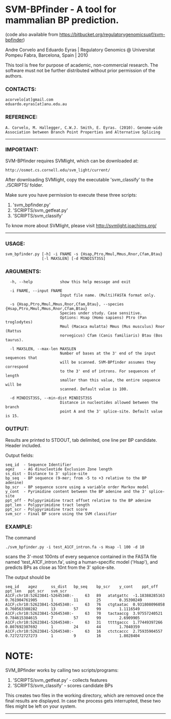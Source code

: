 # SVM-BPfinder  - A tool for mammalian BP prediction. 

(code also available from https://bitbucket.org/regulatorygenomicsupf/svm-bpfinder)

Andre Corvelo and Eduardo Eyras | Regulatory Genomics @ Universitat Pompeu Fabra, Barcelona, Spain | 2010 

This tool is free for purpose of academic, non-commercial research. The software must not be further distributed without prior permission of the authors.

### CONTACTS:
``` 
acorvelo[at]gmail.com
eduardo.eyras[at]anu.edu.au
```
   
### REFERENCE:
```
A. Corvelo, M. Hallegger, C.W.J. Smith, E. Eyras. (2010). Genome-wide Association between Branch Point Properties and Alternative Splicing
```
------------------------------------------


### IMPORTANT:

SVM-BPfinder requires SVMlight, which can be downloaded at:
```
http://osmot.cs.cornell.edu/svm_light/current/
```

After downloading SVMlight, copy the executable 'svm_classify' to the ./SCRIPTS/ folder.

Make sure you have permission to execute these three scripts:
1) 'svm_bpfinder.py'
2) 'SCRIPTS/svm_getfeat.py'
3) 'SCRIPTS/svm_classify'  

To know more about SVMlight, please visit http://svmlight.joachims.org/

------------------------------------------

### USAGE:
```
svm_bpfinder.py [-h] -i FNAME -s {Hsap,Ptro,Mmul,Mmus,Rnor,Cfam,Btau}
                [-l MAXSLEN] [-d MINDIST3SS]
```

### ARGUMENTS:
```
  -h, --help            show this help message and exit

  -i FNAME, --input FNAME
                        Input file name. (Multi)FASTA format only.

  -s {Hsap,Ptro,Mmul,Mmus,Rnor,Cfam,Btau}, --species {Hsap,Ptro,Mmul,Mmus,Rnor,Cfam,Btau}
                        Species under study. Case sensitive.
                        Options: Hsap (Homo sapiens) Ptro (Pan troglodytes)
                        Mmul (Macaca mulatta) Mmus (Mus musculus) Rnor (Rattus
                        norvegicus) Cfam (Canis familiaris) Btau (Bos taurus).

  -l MAXSLEN, --max-len MAXSLEN
                        Number of bases at the 3' end of the input sequences that
                        will be scanned. SVM-BPfinder assumes they correspond
                        to the 3' end of introns. For sequences of length
                        smaller than this value, the entire sequence will be
                        scanned. Default value is 100.

  -d MINDIST3SS, --min-dist MINDIST3SS
                        Distance in nucleotides allowed between the branch
                        point A and the 3' splice-site. Default value is 15.

```

### OUTPUT:

Results are printed to STDOUT, tab delimited, one line per BP candidate. Header included.

Output fields:
```
seq_id  - Sequence Identifier
agez    - AG dinucleotide Exclusion Zone length
ss_dist - Distance to 3' splice-site
bp_seq  - BP sequence (9-mer; from -5 to +3 relative to the BP adenine)
bp_scr  - BP sequence score using a variable order Markov model
y_cont  - Pyrimidine content between the BP adenine and the 3' splice-site
ppt_off - Polypyrimidine tract offset relative to the BP adenine
ppt_len - Polypyrimidine tract length
ppt_scr - Polypyrimidine tract score
svm_scr - Final BP score using the SVM classifier
```
    
### EXAMPLE:

The command

``` 
./svm_bpfinder.py -i test_A1CF_intron.fa -s Hsap -l 100 -d 10
```

scans the 3'-most 100nts of every sequence contained in the FASTA file named 'test_A1CF_intron.fa', 
using a human-specific model ('Hsap'), and predicts BPs as close as 10nt from the 3' splice-site.  

The output should be

```
seq_id    agez      ss_dist   bp_seq    bp_scr    y_cont    ppt_off   ppt_len   ppt_scr   svm_scr
A1CF;chr10:52623841-52645340:-     63   89   atatgattc  -1.18388285163      0.761904761905      1         11        25        0.35390249
A1CF;chr10:52623841-52645340:-     63   76   ctgtaatac  0.931808096058      0.760563380282      13        57        99        1.1116549
A1CF;chr10:52623841-52645340:-     63   70   tactaaccg  3.97557240521       0.784615384615      7         57        99        2.6909905
A1CF;chr10:52623841-52645340:-     63   31   ttttgaccc  1.77449397266       0.807692307692      1         24        44        1.7040359
A1CF;chr10:52623841-52645340:-     63   16   ctctcaccc  2.75935904557       0.727272727273      1         9         16        1.8028404
```
 
# NOTE:

SVM_BPfinder works by calling two scripts/programs: 
  1) 'SCRIPTS/svm_getfeat.py' - collects features 
  2) 'SCRIPTS/svm_classify'   - scores candidate BPs

This creates two files in the working directory, which are removed once the final results are displayed.
In case the process gets interrupted, these two files might be left on your system.  		 
	
------------------------------------------

